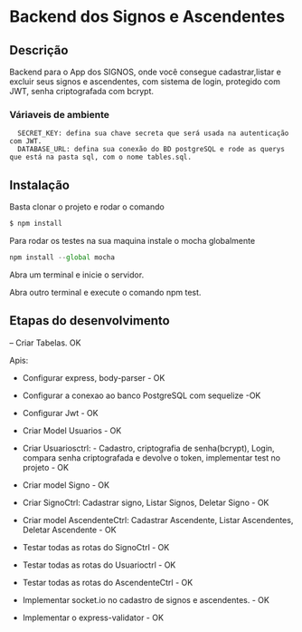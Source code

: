 # Backend dos Signos e Ascendentes

## Descrição

  Backend para o App dos SIGNOS, onde você consegue cadastrar,listar e excluir seus signos e ascendentes, com sistema de login, 
  protegido com JWT, senha criptografada com bcrypt.
  
  ### Váriaveis de ambiente
      SECRET_KEY: defina sua chave secreta que será usada na autenticação com JWT.
      DATABASE_URL: defina sua conexão do BD postgreSQL e rode as querys que está na pasta sql, com o nome tables.sql. 

## Instalação

Basta clonar o projeto e rodar o comando
```bash
$ npm install 
```

Para rodar os testes na sua maquina instale o mocha globalmente
```js
npm install --global mocha
```

Abra um terminal e inicie o servidor.

Abra outro terminal e execute o comando npm test.

## Etapas do desenvolvimento

– Criar Tabelas. OK

Apis:
- Configurar express, body-parser - OK
- Configurar a conexao ao banco PostgreSQL com sequelize -OK
- Configurar Jwt - OK
- Criar Model Usuarios - OK
- Criar Usuariosctrl:
          - Cadastro, criptografia de senha(bcrypt), Login, compara senha criptografada e devolve o token, implementar test no projeto - OK 
- Criar model Signo - OK
- Criar SignoCtrl: Cadastrar signo, Listar Signos, Deletar Signo - OK
- Criar model AscendenteCtrl: Cadastrar Ascendente, Listar Ascendentes, Deletar Ascendente	- OK
- Testar todas as rotas do  SignoCtrl - OK
- Testar todas as rotas do Usuarioctrl - OK
- Testar todas as rotas do  AscendenteCtrl - OK	
- Implementar socket.io no cadastro de signos e ascendentes. - OK

- Implementar o express-validator - OK


  
